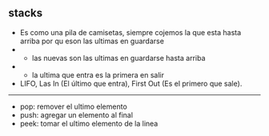 ## stacks

- Es como una pila de camisetas, siempre cojemos la que esta hasta arriba por qu eson las ultimas en guardarse
- -  las nuevas son las ultimas en guardarse hasta arriba
- - la ultima que entra es la primera en salir
- LIFO, Las In (El último que entra), First Out (Es el primero que sale).

---

- pop: remover el ultimo elemento
- push: agregar un elemento al final
- peek: tomar el ultimo elemento de la linea